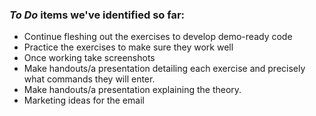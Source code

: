 ### _To Do_ items we've identified so far:

- Continue fleshing out the exercises to develop demo-ready code
- Practice the exercises to make sure they work well
- Once working take screenshots
- Make handouts/a presentation detailing each exercise and precisely what commands they will enter.
- Make handouts/a presentation explaining the theory.
- Marketing ideas for the email
